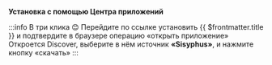 **Установка с помощью Центра приложений**

:::info В три клика :blush:
Перейдите по ссылке <a :href="'appstream://' + $frontmatter.appstreamRepo">установить {{ $frontmatter.title }}</a> и подтвердите в браузере операцию «открыть приложение» Откроется Discover, выберите в нём источник **«Sisyphus»**, и нажмите кнопку «скачать»
:::
